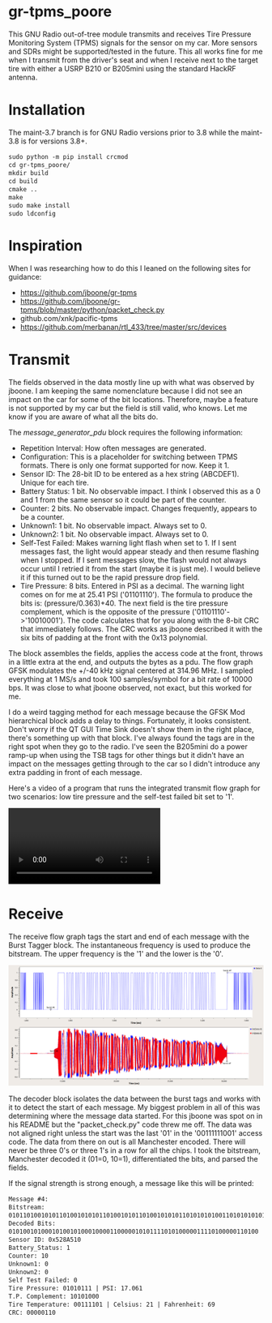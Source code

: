 # gr-tpms_poore

This GNU Radio out-of-tree module transmits and receives Tire Pressure Monitoring System (TPMS) signals for the sensor on my car. More sensors and SDRs might be supported/tested in the future. This all works fine for me when I transmit from the driver's seat and when I receive next to the target tire with either a USRP B210 or B205mini using the standard HackRF antenna.

# Installation

The maint-3.7 branch is for GNU Radio versions prior to 3.8 while the maint-3.8 is for versions 3.8+.

```
sudo python -m pip install crcmod
cd gr-tpms_poore/
mkdir build
cd build
cmake ..
make
sudo make install
sudo ldconfig
```

# Inspiration

When I was researching how to do this I leaned on the following sites for guidance:

- https://github.com/jboone/gr-tpms
- https://github.com/jboone/gr-tpms/blob/master/python/packet_check.py
- github.com/xnk/pacific-tpms
- https://github.com/merbanan/rtl_433/tree/master/src/devices

# Transmit

The fields observed in the data mostly line up with what was observed by jboone. I am keeping the same nomenclature because I did not see an impact on the car for some of the bit locations. Therefore, maybe a feature is not supported by my car but the field is still valid, who knows. Let me know if you are aware of what all the bits do.

The _message\_generator\_pdu_ block requires the following information:

- Repetition Interval: How often messages are generated.
- Configuration: This is a placeholder for switching between TPMS formats. There is only one format supported for now. Keep it 1.
- Sensor ID: The 28-bit ID to be entered as a hex string (ABCDEF1). Unique for each tire.
- Battery Status: 1 bit. No observable impact. I think I observed this as a 0 and 1 from the same sensor so it could be part of the counter.
- Counter: 2 bits. No observable impact. Changes frequently, appears to be a counter.
- Unknown1: 1 bit. No observable impact. Always set to 0.
- Unknown2: 1 bit. No observable impact. Always set to 0.
- Self-Test Failed: Makes warning light flash when set to 1. If I sent messages fast, the light would appear steady and then resume flashing when I stopped. If I sent messages slow, the flash would not always occur until I retried it from the start (maybe it is just me). I would believe it if this turned out to be the rapid pressure drop field.
- Tire Pressure: 8 bits. Entered in PSI as a decimal. The warning light comes on for me at 25.41 PSI ('01101110'). The formula to produce the bits is: (pressure/0.363)+40. The next field is the tire pressure complement, which is the opposite of the pressure ('01101110'->'10010001'). The code calculates that for you along with the 8-bit CRC that immediately follows. The CRC works as jboone described it with the six bits of padding at the front with the 0x13 polynomial.

The block assembles the fields, applies the access code at the front, throws in a little extra at the end, and outputs the bytes as a pdu. The flow graph GFSK modulates the +/-40 kHz signal centered at 314.96 MHz. I sampled everything at 1 MS/s and took 100 samples/symbol for a bit rate of 10000 bps. It was close to what jboone observed, not exact, but this worked for me.

I do a weird tagging method for each message because the GFSK Mod hierarchical block adds a delay to things. Fortunately, it looks consistent. Don't worry if the QT GUI Time Sink doesn't show them in the right place, there's something up with that block. I've always found the tags are in the right spot when they go to the radio. I've seen the B205mini do a power ramp-up when using the TSB tags for other things but it didn't have an impact on the messages getting through to the car so I didn't introduce any extra padding in front of each message.

Here's a video of a program that runs the integrated transmit flow graph for two scenarios: low tire pressure and the self-test failed bit set to '1'.

![tpms](examples/tpms.mp4)

# Receive

The receive flow graph tags the start and end of each message with the Burst Tagger block. The instantaneous frequency is used to produce the bitstream. The upper frequency is the '1' and the lower is the '0'.

![message](examples/message.png)

The decoder block isolates the data between the burst tags and works with it to detect the start of each message. My biggest problem in all of this was determining where the message data started. For this jboone was spot on in his README but the "packet_check.py" code threw me off. The data was not aligned right unless the start was the last '01' in the '00111111001' access code. The data from there on out is all Manchester encoded. There will never be three 0's or three 1's in a row for all the chips. I took the bitstream, Manchester decoded it (01=0, 10=1), differentiated the bits, and parsed the fields.

If the signal strength is strong enough, a message like this will be printed: 

```
Message #4:
Bitstream: 01011010010101101001010101101001010110100101010110101010100110101010101001011010011001101001011010101010100110011010010101010101100101111111
Decoded Bits: 010100101000101001010001000011000001010111101010000011110100000110100
Sensor ID: 0x528A510
Battery_Status: 1
Counter: 10
Unknown1: 0
Unknown2: 0
Self Test Failed: 0
Tire Pressure: 01010111 | PSI: 17.061
T.P. Complement: 10101000
Tire Temperature: 00111101 | Celsius: 21 | Fahrenheit: 69
CRC: 00000110
```

